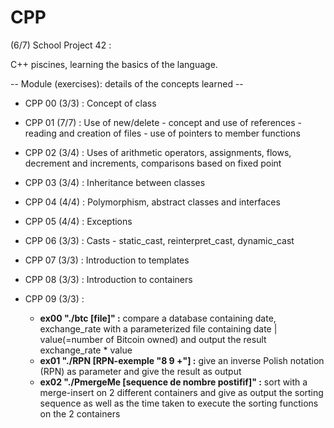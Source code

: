 # CPP

(6/7) School Project 42 :

C++ piscines, learning the basics of the language.

-- Module (exercises): details of the concepts learned --

- CPP 00 (3/3) : Concept of class                                                                                                                  
- CPP 01 (7/7) : Use of new/delete - concept and use of references - reading and creation of files - use of pointers to member functions                                                                                                                         
- CPP 02 (3/4) : Uses of arithmetic operators, assignments, flows, decrement and increments, comparisons based on fixed point                                                                                                                                    
- CPP 03 (3/4) : Inheritance between classes
- CPP 04 (4/4) : Polymorphism, abstract classes and interfaces                                                                                       
- CPP 05 (4/4) :  Exceptions                                                                                                                              
- CPP 06 (3/3) : Casts - static_cast, reinterpret_cast, dynamic_cast                                                  
- CPP 07 (3/3) : Introduction to templates                                                                             
- CPP 08 (3/3) : Introduction to containers                                                                            

- CPP 09 (3/3) : 
	- **ex00 "./btc [file]" :** compare a database containing date, exchange_rate with a parameterized file containing date | value(=number of Bitcoin owned) and output the result exchange_rate * value
	- **ex01 "./RPN [RPN-exemple "8 9 +"] :** give an inverse Polish notation (RPN) as parameter and give the result as output
	- **ex02 "./PmergeMe [sequence de nombre postifif]" :** sort with a merge-insert on 2 different containers and give as output the sorting sequence as well as the time taken to execute the sorting functions on the 2 containers
